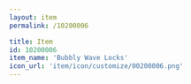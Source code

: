 ```yaml
---
layout: item
permalink: /10200006

title: Item
id: 10200006
item_name: 'Bubbly Wave Locks'
icon_url: 'item/icon/customize/00200006.png'
---
```

